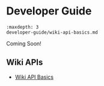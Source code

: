 # Developer Guide

```{toctree}
:maxdepth: 3
developer-guide/wiki-api-basics.md
```

Coming Soon!

## Wiki APIs

* [Wiki API Basics](./developer-guide/wiki-api-basics.md)

